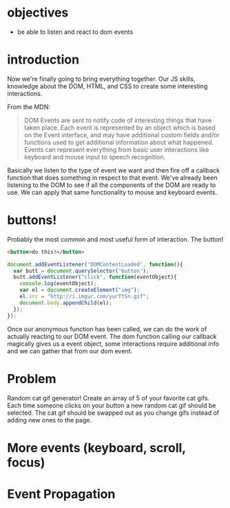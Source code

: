 # objectives
- be able to listen and react to dom events

# introduction

Now we're finally going to bring everything together. Our JS skills, knowledge
about the DOM, HTML, and CSS to create some interesting interactions.

From the MDN:
> DOM Events are sent to notify code of interesting things that have taken place.
Each event is represented by an object which is based on the Event interface,
and may have additional custom fields and/or functions used to get additional
information about what happened. Events can represent everything from basic
user interactions like keyboard and mouse input to speech recognition.

Basically we listen to the type of event we want and then fire off a callback
function that does something in respect to that event. We've already been listening
to the DOM to see if all the components of the DOM are ready to use. We can apply
that same functionality to mouse and keyboard events.

# buttons!

Probably the most common and most useful form of interaction. The button!


```html
<button>do this!</button>
```

```js
document.addEventListener('DOMContentLoaded', function(){
  var butt = document.querySelector('button');
  butt.addEventListener("click", function(eventObject){
    console.log(eventObject);
    var el = document.createElement("img");
    el.src = "http://i.imgur.com/yurTtSn.gif";
    document.body.appendChild(el);
  });
});
```

Once our anonymous function has been called, we can do the work of actually reacting
to our DOM event. The dom function calling our callback magically gives us a
event object, some interactions require additional info and we can gather that
from our dom event.

# Problem

Random cat gif generator! Create an array of 5 of your favorite cat gifs. Each
time someone clicks on your button a new random cat gif should be selected. The
cat gif should be swapped out as you change gifs instead of adding new ones to
the page.

# More events (keyboard, scroll, focus)

# Event Propagation
